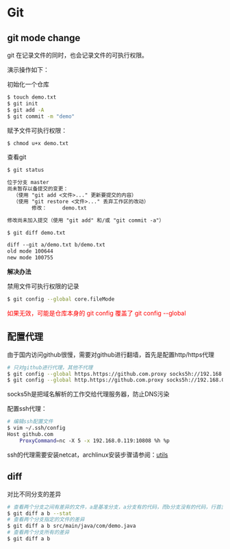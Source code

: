 # Git

## git mode change

git 在记录文件的同时，也会记录文件的可执行权限。

演示操作如下：

初始化一个仓库

```bash
$ touch demo.txt
$ git init
$ git add -A
$ git commit -m "demo"
```

赋予文件可执行权限：

```bash
$ chmod u+x demo.txt
```

查看git

```bash
$ git status
```

```txt
位于分支 master
尚未暂存以备提交的变更：
  （使用 "git add <文件>..." 更新要提交的内容）
  （使用 "git restore <文件>..." 丢弃工作区的改动）
        修改：     demo.txt

修改尚未加入提交（使用 "git add" 和/或 "git commit -a"）
```

```bash
$ git diff demo.txt
```

```txt
diff --git a/demo.txt b/demo.txt
old mode 100644
new mode 100755
```

**解决办法**

禁用文件可执行权限的记录

```bash
$ git config --global core.fileMode
```

<span style="color: red">如果无效，可能是仓库本身的 git config 覆盖了 git config --global</span>

## 配置代理

由于国内访问github很慢，需要对github进行翻墙，首先是配置http/https代理

```bash
# 只对github进行代理，其他不代理
$ git config --global https.https://github.com.proxy socks5h://192.168.0.119:10808
$ git config --global http.https://github.com.proxy socks5h://192.168.0.119:10808
```

socks5h是把域名解析的工作交给代理服务器，防止DNS污染

配置ssh代理：

```bash
# 编辑ssh配置文件
$ vim ~/.ssh/config
Host github.com
    ProxyCommand=nc -X 5 -x 192.168.0.119:10808 %h %p
```

ssh的代理需要安装netcat，archlinux安装步骤请参阅：[utils](../utils.md#netcat（nc）)

## diff

对比不同分支的差异

```bash
# 查看两个分支之间有差异的文件，a是基准分支，a分支有的代码，而b分支没有的代码，行首显示“-”，字体为红色，也就是被git认为是已经删除的代码。b分支有的，a分支没有的，会被git认为是新增的代码
$ git diff a b --stat
# 查看两个分支指定的文件的差异
$ git diff a b src/main/java/com/demo.java
# 查看两个分支所有的差异
$ git diff a b
```


